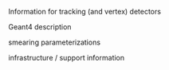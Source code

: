 Information for tracking (and vertex) detectors

Geant4 description

smearing parameterizations 

infrastructure / support information 
